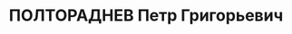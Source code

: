 ---
title: ПОЛТОРАДНЕВ Петр Григорьевич
description: "18.03.1893 г.р., м.р.: г. Красноярск, русский, образование: среднее\n\
  \ Зам. начальника Сибирского строительно-монтажного треста.\n прож.: г. Новосибирск\n\
  \ арестован 23.02.1937\n Обвинение: по обвинению в причастности к к.р. троцкистско-зиновьевской\
  \ организации, ст. 58-8,9,11 УК РСФСР\n Приговор: ВК ВС СССР, 31.10.1937 — ВМН\n\
  \ Расстрелян 31.10.1937\n Реабилитация: 05.01.1957"
---